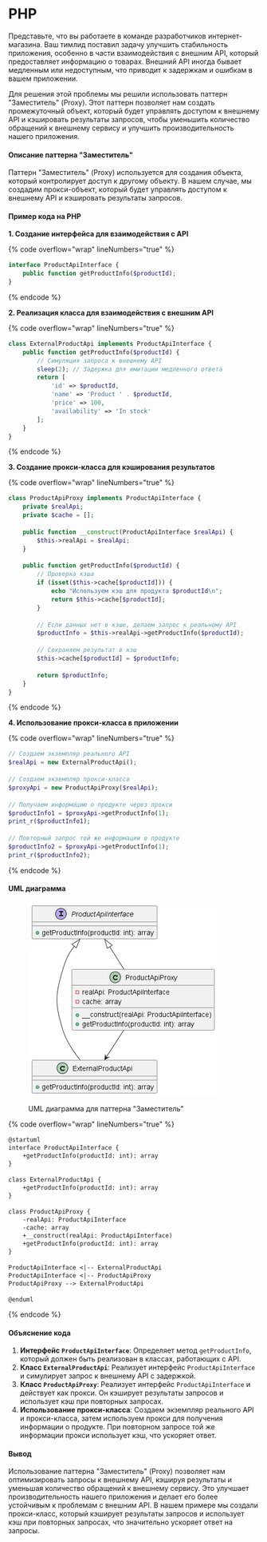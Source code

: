 # PHP

Представьте, что вы работаете в команде разработчиков интернет-магазина. Ваш тимлид поставил задачу улучшить стабильность приложения, особенно в части взаимодействия с внешним API, который предоставляет информацию о товарах. Внешний API иногда бывает медленным или недоступным, что приводит к задержкам и ошибкам в вашем приложении.

Для решения этой проблемы мы решили использовать паттерн "Заместитель" (Proxy). Этот паттерн позволяет нам создать промежуточный объект, который будет управлять доступом к внешнему API и кэшировать результаты запросов, чтобы уменьшить количество обращений к внешнему сервису и улучшить производительность нашего приложения.

#### Описание паттерна "Заместитель"

Паттерн "Заместитель" (Proxy) используется для создания объекта, который контролирует доступ к другому объекту. В нашем случае, мы создадим прокси-объект, который будет управлять доступом к внешнему API и кэшировать результаты запросов.

#### Пример кода на PHP

**1. Создание интерфейса для взаимодействия с API**

{% code overflow="wrap" lineNumbers="true" %}
```php
interface ProductApiInterface {
    public function getProductInfo($productId);
}
```
{% endcode %}

**2. Реализация класса для взаимодействия с внешним API**

{% code overflow="wrap" lineNumbers="true" %}
```php
class ExternalProductApi implements ProductApiInterface {
    public function getProductInfo($productId) {
        // Симуляция запроса к внешнему API
        sleep(2); // Задержка для имитации медленного ответа
        return [
            'id' => $productId,
            'name' => 'Product ' . $productId,
            'price' => 100,
            'availability' => 'In stock'
        ];
    }
}
```
{% endcode %}

**3. Создание прокси-класса для кэширования результатов**

{% code overflow="wrap" lineNumbers="true" %}
```php
class ProductApiProxy implements ProductApiInterface {
    private $realApi;
    private $cache = [];

    public function __construct(ProductApiInterface $realApi) {
        $this->realApi = $realApi;
    }

    public function getProductInfo($productId) {
        // Проверка кэша
        if (isset($this->cache[$productId])) {
            echo "Используем кэш для продукта $productId\n";
            return $this->cache[$productId];
        }

        // Если данных нет в кэше, делаем запрос к реальному API
        $productInfo = $this->realApi->getProductInfo($productId);

        // Сохраняем результат в кэш
        $this->cache[$productId] = $productInfo;

        return $productInfo;
    }
}
```
{% endcode %}

**4. Использование прокси-класса в приложении**

{% code overflow="wrap" lineNumbers="true" %}
```php
// Создаем экземпляр реального API
$realApi = new ExternalProductApi();

// Создаем экземпляр прокси-класса
$proxyApi = new ProductApiProxy($realApi);

// Получаем информацию о продукте через прокси
$productInfo1 = $proxyApi->getProductInfo(1);
print_r($productInfo1);

// Повторный запрос той же информации о продукте
$productInfo2 = $proxyApi->getProductInfo(1);
print_r($productInfo2);
```
{% endcode %}

#### UML диаграмма

<figure><img src="../../../../../.gitbook/assets/image (1) (1).png" alt=""><figcaption><p>UML диаграмма для паттерна "Заместитель"</p></figcaption></figure>

{% code overflow="wrap" lineNumbers="true" %}
```plantuml
@startuml
interface ProductApiInterface {
    +getProductInfo(productId: int): array
}

class ExternalProductApi {
    +getProductInfo(productId: int): array
}

class ProductApiProxy {
    -realApi: ProductApiInterface
    -cache: array
    +__construct(realApi: ProductApiInterface)
    +getProductInfo(productId: int): array
}

ProductApiInterface <|-- ExternalProductApi
ProductApiInterface <|-- ProductApiProxy
ProductApiProxy --> ExternalProductApi

@enduml
```
{% endcode %}

#### Объяснение кода

1. **Интерфейс `ProductApiInterface`**: Определяет метод `getProductInfo`, который должен быть реализован в классах, работающих с API.
2. **Класс `ExternalProductApi`**: Реализует интерфейс `ProductApiInterface` и симулирует запрос к внешнему API с задержкой.
3. **Класс `ProductApiProxy`**: Реализует интерфейс `ProductApiInterface` и действует как прокси. Он кэширует результаты запросов и использует кэш при повторных запросах.
4. **Использование прокси-класса**: Создаем экземпляр реального API и прокси-класса, затем используем прокси для получения информации о продукте. При повторном запросе той же информации прокси использует кэш, что ускоряет ответ.

#### Вывод

Использование паттерна "Заместитель" (Proxy) позволяет нам оптимизировать запросы к внешнему API, кэшируя результаты и уменьшая количество обращений к внешнему сервису. Это улучшает производительность нашего приложения и делает его более устойчивым к проблемам с внешним API. В нашем примере мы создали прокси-класс, который кэширует результаты запросов и использует кэш при повторных запросах, что значительно ускоряет ответ на запросы.
